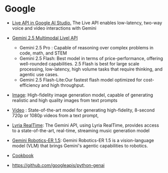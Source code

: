 # Google
- [Live API in Google AI Studio.](https://aistudio.google.com/live) The Live API enables low-latency, two-way voice and video interactions with Gemini
    
- [Gemini 2.5 Multimodal Livel API](https://ai.google.dev/gemini-api/docs/models)
  - Gemini 2.5 Pro : Capable of reasoning over complex problems in code, math, and STEM
  - Gemini 2.5 Flash: Best model in terms of price-performance, offering well-rounded capabilities. 2.5 Flash is best for large scale processing, low-latency, high volume tasks that require thinking, and agentic use cases.
  - Gemini 2.5 Flash-Lite:Our fastest flash model optimized for cost-efficiency and high throughput.
- [Image](https://ai.google.dev/gemini-api/docs/imagen): High-fidelity image generation model, capable of generating realistic and high quality images from text prompts
- [Video](https://ai.google.dev/gemini-api/docs/video?example=dialogue) : State-of-the-art model for generating high-fidelity, 8-second 720p or 1080p videos from a text prompt,
- [Lyria RealTime](https://ai.google.dev/gemini-api/docs/music-generation): The Gemini API, using Lyria RealTime, provides access to a state-of-the-art, real-time, streaming music generation model
- [Gemini Robotics-ER 1.5](https://ai.google.dev/gemini-api/docs/robotics-overview): Gemini Robotics-ER 1.5 is a vision-language model (VLM) that brings Gemini's agentic capabilities to robotics.

- [Cookbook](https://github.com/google-gemini/cookbook)
- https://github.com/googleapis/python-genai
